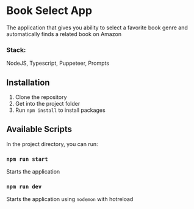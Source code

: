 # Book Select App

The application that gives you ability to select a favorite book genre and automatically finds a related book on Amazon

### Stack:

NodeJS, Typescript, Puppeteer, Prompts

## Installation

1. Clone the repository
2. Get into the project folder
3. Run `npm install` to install packages

## Available Scripts

In the project directory, you can run:

### `npm run start`

Starts the application

### `npm run dev`

Starts the application using `nodemon` with hotreload
